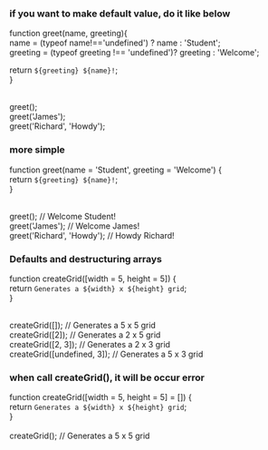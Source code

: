 ### if you want to make default value, do it like below
function greet(name, greeting){ <br>
   name = (typeof name!=='undefined') ? name : 'Student'; <br>
   greeting = (typeof greeting !== 'undefined')? greeting : 'Welcome'; <br>
   
   return  `${greeting} ${name}!`; <br>
  } <br> <br>
  
  greet(); <br>
  greet('James'); <br>
  greet('Richard', 'Howdy'); <br>

### more simple 
function greet(name = 'Student', greeting = 'Welcome') { <br>
  return `${greeting} ${name}!`; <br>
} <br> <br>

greet(); // Welcome Student! <br>
greet('James'); // Welcome James! <br>
greet('Richard', 'Howdy'); // Howdy Richard! <br>

### Defaults and destructuring arrays
function createGrid([width = 5, height = 5]) { <br>
  return `Generates a ${width} x ${height} grid`; <br>
} <br> <br>

createGrid([]); // Generates a 5 x 5 grid <br>
createGrid([2]); // Generates a 2 x 5 grid <br>
createGrid([2, 3]); // Generates a 2 x 3 grid <br>
createGrid([undefined, 3]); // Generates a 5 x 3 grid <br>

### when call createGrid(), it will be occur error
function createGrid([width = 5, height = 5] = []) { <br>
  return `Generates a ${width} x ${height} grid`; <br>
} <br><br>
createGrid(); // Generates a 5 x 5 grid
